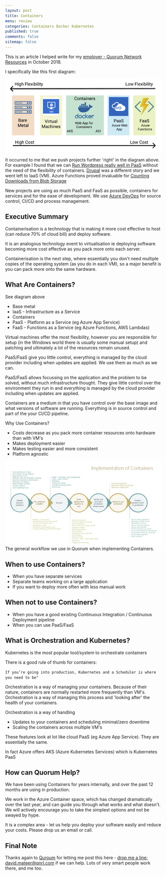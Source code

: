 ```yaml
---
layout: post
title: Containers  
menu: review
categories: Containers Docker Kubernetes 
published: true 
comments: false
sitemap: false
---
```


This is an article I helped write for my [employer - Quorum Network Resources](https://www.qnrl.com) in October 2018. 

I specifically like this first diagram:

![ps](/assets/2019-03-06/1.png)  

It occurred to me that we push projects further 'right' in the diagram above. For example I found that we can [Run Wordpress really well in PaaS](/2019/02/26/Wordpress-on-Azure-PaaS) without the need of the flexibility of containers. [Drupal](https://www.drupal.org/) was a different story and we went left to IaaS (VM). Azure Functions proved invaluable for [Counting Downloads from Blob Storage](https://davemateer.com/2018/11/07/Azure-Functions-to-Count-Downloads-from-Blob-Storage)

New projects are using as much PaaS and FaaS as possible, containers for services and for the ease of development. We use [Azure DevOps](https://azure.microsoft.com/en-gb/services/devops/) for source control, CI/CD and process management. 


## Executive Summary
Containerisation is a technology that is making it more cost effective to host (can reduce 70% of cloud bill) and deploy software.  

It is an analogous technology event to virtualisation ie deploying software becoming more cost effective as you pack more onto each server.  

Containerisation is the next step, where essentially you don't need multiple copies of the operating system (as you do in each VM), so a major benefit is you can pack more onto the same hardware.  

## What Are Containers?
See diagram above

- Base metal
- IaaS - Infrastructure as a Service
- Containers
- PaaS - Platform as a Service (eg Azure App Service)
- FaaS - Functions as a Service (eg Azure Functions, AWS Lambdas)

Virtual machines offer the most flexibility, however you are responsible for setup (in the Windows world there is usually some manual setup) and patching and ultimately a lot of the resources remain unused.  

PaaS/FaaS give you little control, everything is managed by the cloud provider including when updates are applied. We use them as much as we can.  

PaaS/FaaS allows focussing on the application and the problem to be solved, without much infrastructure thought. They give little control over the environment they run in and everything is managed by the cloud provider including when updates are applied.   

Containers are a medium in that you have control over the base image and what versions of software are running. Everything is in source control and part of the your CI/CD pipeline.  

Why Use Containers?
- Costs decrease as you pack more container resources onto hardware than with VM's
- Makes deployment easier
- Makes testing easier and more consistent
- Platform agnostic

![ps](/assets/2019-03-06/2.png)  
The general workflow we use in Quorum when implementing Containers.    

## When to use Containers?
- When you have separate services 
- Separate teams working on a large application
- If you want to deploy more often with less manual work

## When not to use Containers?
- When you have a good existing Continuous Integration / Continuous Deployment pipeline 
- When you can use PaaS/FaaS

## What is Orchestration and Kubernetes?
Kubernetes is the most popular tool/system to orchestrate containers  

There is a good rule of thumb for containers:  

`If you’re going into production, Kubernetes and a Scheduler is where you need to be"`

Orchestration is a way of managing your containers. Because of their nature, containers are normally restarted more frequently than VM's. Orchestration is a way of managing this process and 'looking after' the health of your containers.  

Orchestration is a way of handling  
- Updates to your containers and scheduling minimal/zero downtime
- Scaling the containers across multiple VM's

These features look at lot like cloud PaaS (eg Azure App Service). They are essentially the same.  

In fact Azure offers AKS (Azure Kubernetes Services) which is Kubernetes PaaS  

## How can Quorum Help?
We have been using Containers for years internally, and over the past 12 months are using in production.   

We work in the Azure Container space, which has changed dramatically over the last year, and can guide you through what works and what doesn't. We will actively encourage you to take the simplest options and not be swayed by hype.  

It is a complex area - let us help you deploy your software easily and reduce your costs. Please drop us an email or call.  

## Final Note
Thanks again to [Quroum](https://www.qnrl.com) for letting me post this here - [drop me a line: david.mateer@qnrl.com](mailto:david.mateer@qnrl.com) if we can help. Lots of very smart people work there, and me too.




